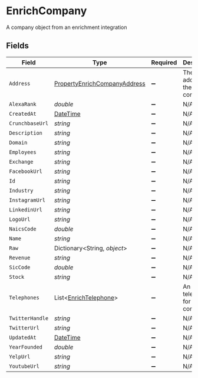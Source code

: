 # EnrichCompany

A company object from an enrichment integration


## Fields

| Field                                                                                   | Type                                                                                    | Required                                                                                | Description                                                                             |
| --------------------------------------------------------------------------------------- | --------------------------------------------------------------------------------------- | --------------------------------------------------------------------------------------- | --------------------------------------------------------------------------------------- |
| `Address`                                                                               | [PropertyEnrichCompanyAddress](../../Models/Components/PropertyEnrichCompanyAddress.md) | :heavy_minus_sign:                                                                      | The address of the company                                                              |
| `AlexaRank`                                                                             | *double*                                                                                | :heavy_minus_sign:                                                                      | N/A                                                                                     |
| `CreatedAt`                                                                             | [DateTime](https://learn.microsoft.com/en-us/dotnet/api/system.datetime?view=net-5.0)   | :heavy_minus_sign:                                                                      | N/A                                                                                     |
| `CrunchbaseUrl`                                                                         | *string*                                                                                | :heavy_minus_sign:                                                                      | N/A                                                                                     |
| `Description`                                                                           | *string*                                                                                | :heavy_minus_sign:                                                                      | N/A                                                                                     |
| `Domain`                                                                                | *string*                                                                                | :heavy_minus_sign:                                                                      | N/A                                                                                     |
| `Employees`                                                                             | *string*                                                                                | :heavy_minus_sign:                                                                      | N/A                                                                                     |
| `Exchange`                                                                              | *string*                                                                                | :heavy_minus_sign:                                                                      | N/A                                                                                     |
| `FacebookUrl`                                                                           | *string*                                                                                | :heavy_minus_sign:                                                                      | N/A                                                                                     |
| `Id`                                                                                    | *string*                                                                                | :heavy_minus_sign:                                                                      | N/A                                                                                     |
| `Industry`                                                                              | *string*                                                                                | :heavy_minus_sign:                                                                      | N/A                                                                                     |
| `InstagramUrl`                                                                          | *string*                                                                                | :heavy_minus_sign:                                                                      | N/A                                                                                     |
| `LinkedinUrl`                                                                           | *string*                                                                                | :heavy_minus_sign:                                                                      | N/A                                                                                     |
| `LogoUrl`                                                                               | *string*                                                                                | :heavy_minus_sign:                                                                      | N/A                                                                                     |
| `NaicsCode`                                                                             | *double*                                                                                | :heavy_minus_sign:                                                                      | N/A                                                                                     |
| `Name`                                                                                  | *string*                                                                                | :heavy_minus_sign:                                                                      | N/A                                                                                     |
| `Raw`                                                                                   | Dictionary<String, *object*>                                                            | :heavy_minus_sign:                                                                      | N/A                                                                                     |
| `Revenue`                                                                               | *string*                                                                                | :heavy_minus_sign:                                                                      | N/A                                                                                     |
| `SicCode`                                                                               | *double*                                                                                | :heavy_minus_sign:                                                                      | N/A                                                                                     |
| `Stock`                                                                                 | *string*                                                                                | :heavy_minus_sign:                                                                      | N/A                                                                                     |
| `Telephones`                                                                            | List<[EnrichTelephone](../../Models/Components/EnrichTelephone.md)>                     | :heavy_minus_sign:                                                                      | An array of telephones for this company                                                 |
| `TwitterHandle`                                                                         | *string*                                                                                | :heavy_minus_sign:                                                                      | N/A                                                                                     |
| `TwitterUrl`                                                                            | *string*                                                                                | :heavy_minus_sign:                                                                      | N/A                                                                                     |
| `UpdatedAt`                                                                             | [DateTime](https://learn.microsoft.com/en-us/dotnet/api/system.datetime?view=net-5.0)   | :heavy_minus_sign:                                                                      | N/A                                                                                     |
| `YearFounded`                                                                           | *double*                                                                                | :heavy_minus_sign:                                                                      | N/A                                                                                     |
| `YelpUrl`                                                                               | *string*                                                                                | :heavy_minus_sign:                                                                      | N/A                                                                                     |
| `YoutubeUrl`                                                                            | *string*                                                                                | :heavy_minus_sign:                                                                      | N/A                                                                                     |